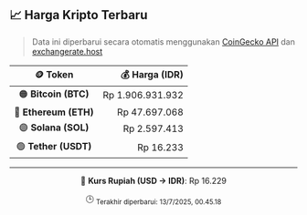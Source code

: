 

<!-- HARGA_KRIPTO -->
## 📈 Harga Kripto Terbaru

> Data ini diperbarui secara otomatis menggunakan [CoinGecko API](https://www.coingecko.com/) dan [exchangerate.host](https://exchangerate.host/)

<div align="center">

| 🪙 Token | 💰 Harga (IDR) |
|:------:|---------------:|
| 🟠 **Bitcoin (BTC)**   | Rp 1.906.931.932 |
| 🔵 **Ethereum (ETH)**  | Rp 47.697.068 |
| 🟣 **Solana (SOL)**    | Rp 2.597.413 |
| 🟢 **Tether (USDT)**   | Rp 16.233 |

---

💱 **Kurs Rupiah (USD → IDR)**: Rp 16.229

🕒 <sub>Terakhir diperbarui: 13/7/2025, 00.45.18</sub>

</div>
<!-- /HARGA_KRIPTO -->